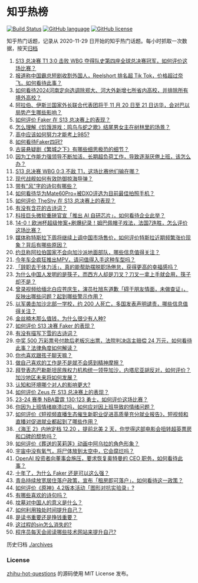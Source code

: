 # 知乎热榜
[![Build Status](https://github.com/ToWeLong/zhihu-hot-questions/workflows/CI/badge.svg)](https://github.com/ToWeLong/zhihu-hot-questions/actions)
[![GitHub language](https://img.shields.io/badge/language-golang-orange.svg)](https://golang.org/)
[![GitHub license](https://img.shields.io/github/license/ToWeLong/zhihu-hot-questions)](https://github.com/ToWeLong/zhihu-hot-questions/blob/main/LICENSE)

知乎热门话题，记录从 2020-11-29 日开始的知乎热门话题。每小时抓取一次数据，按天[归档](./archives)

<!-- BEGIN -->

1. [S13 总决赛 T1 3:0 击败 WBG 夺得队史第四座全球总决赛冠军，如何评价这场比赛？](https://www.zhihu.com/question/630835967)
1. [报道称中国霸总短剧收割外国人，Reelshort 排名超 Tik Tok，价格超过奈飞，如何看待此事？](https://www.zhihu.com/question/630551855)
1. [如何看待2024河南定向选调除郑大、河大外新增七所省内高校，并排除所有境外高校？](https://www.zhihu.com/question/630658300)
1. [阿拉伯、伊斯兰国家外长联合代表团将于 11 月 20 日至 21 日访华，会对巴以局势产生哪些影响？](https://www.zhihu.com/question/630844175)
1. [如何评价 Faker 在 S13 总决赛上的表现？](https://www.zhihu.com/question/630838491)
1. [怎么理解《饥饿游戏：鸣鸟与蛇之歌》结尾男女主在树林里的场景？](https://www.zhihu.com/question/630667880)
1. [高中应该如何努力才能考上985?](https://www.zhihu.com/question/630345554)
1. [如何看待Faker四冠?](https://www.zhihu.com/question/630842690)
1. [古装悬疑剧《繁城之下》有哪些细思极恐的细节？](https://www.zhihu.com/question/625977674)
1. [因为工作能力强领导不断加活，长期超负荷工作，导致逐渐厌倦上班，该怎么办？](https://www.zhihu.com/question/630020783)
1. [S13 总决赛 WBG 0:3 不敌 T1，这场比赛他们输在哪？](https://www.zhihu.com/question/630839228)
1. [现代战舰如何有效防御掠海导弹？](https://www.zhihu.com/question/374792879)
1. [带有"风"字的诗句有哪些？](https://www.zhihu.com/question/630816765)
1. [如何看待华为Mate60Pro+被DXO评选为目前最佳拍照手机？](https://www.zhihu.com/question/630549220)
1. [如何评价 TheShy 在 S13 总决赛上的表现？](https://www.zhihu.com/question/630838213)
1. [有没有含花的古诗词？](https://www.zhihu.com/question/630844363)
1. [科技巨头微软重磅官宣「推出 AI 自研芯片」，如何看待企业此举？](https://www.zhihu.com/question/630388027)
1. [14-0！欧洲杯超级惨案+刷爆纪录！姆巴佩帽子戏法，法国7连胜，怎么评价这场比赛？](https://www.zhihu.com/question/630812431)
1. [媒体称特斯拉下周将继续上调中国市场售价，如何评价特斯拉近期频繁涨价现象？背后有哪些原因？](https://www.zhihu.com/question/630550841)
1. [约旦称阿拉伯国家不会向加沙派地面部队，哪些信息值得关注？](https://www.zhihu.com/question/630839484)
1. [今年车企疯狂推出MPV，请问值得入手这种车型吗？](https://www.zhihu.com/question/630581822)
1. [「辞职去干体力活」，真的能帮助摆脱职场倦怠，获得更高的幸福感吗？](https://www.zhihu.com/question/630020801)
1. [为什么中国人发明的是筷子，而西方人却是刀叉？刀叉一拿上手就会用，筷子却不是？](https://www.zhihu.com/question/41410899)
1. [曾录视频给缅北白应苍庆生，演员杜旭东道歉「碍于朋友情面，未做查证」，反映出哪些问题？起到哪些警示作用？](https://www.zhihu.com/question/630654128)
1. [以军袭击加沙北部一学校，约 200 人死亡，多国发表声明谴责，哪些信息值得关注？](https://www.zhihu.com/question/630816646)
1. [金丝楠木那么值钱，为什么很少有人种?](https://www.zhihu.com/question/531322979)
1. [如何评价 S13 决赛 Faker 的表现？](https://www.zhihu.com/question/630839689)
1. [有没有描写下雪的古诗词？](https://www.zhihu.com/question/630841954)
1. [中奖 500 万彩票号付款后老板忘出票，法院判决店主赔偿 24 万元，如何看待此事？法律角度如何解读？](https://www.zhihu.com/question/630761664)
1. [你也喜欢跟孩子聊天嘛？](https://www.zhihu.com/question/608260570)
1. [做自己喜欢的工作是不是就不会感到精神摩擦？](https://www.zhihu.com/question/630274500)
1. [拜登表态巴勒斯坦民族权力机构统一领导加沙，内塔尼亚胡反对，如何评价？加沙地区未来将如何发展？](https://www.zhihu.com/question/630820278)
1. [认知和环境哪个对人的影响更大?](https://www.zhihu.com/question/623427008)
1. [如何评价 Zeus 在 S13 总决赛上的表现？](https://www.zhihu.com/question/630838446)
1. [23-24 赛季 NBA雷霆 130:123 勇士，如何评价这场比赛？](https://www.zhihu.com/question/630812320)
1. [你因为上班情绪崩溃过吗，如何应对因上班导致的情绪问题？](https://www.zhihu.com/question/630020719)
1. [如何评价《短视频直播生态催生新职业促进高质量充分就业报告》，短视频和直播对促进就业都起到了哪些作用？](https://www.zhihu.com/question/630787983)
1. [《海王 2》内地定档 12.20 ，提前北美 2 天，你觉得这部电影会扭转超英票房和口碑的颓势吗？](https://www.zhihu.com/question/629707774)
1. [如何评价《葬送的芙莉莲》动画中阿乌拉的角色形象？](https://www.zhihu.com/question/630049925)
1. [宇宙中没有氧气，将尸体放到太空中，它会腐烂吗？](https://www.zhihu.com/question/627364448)
1. [OpenAI 投资者向董事会施压，要求恢复奥特曼的 CEO 职务，如何看待此事？](https://www.zhihu.com/question/630815379)
1. [十年了，为什么 Faker 还是可以这么强？](https://www.zhihu.com/question/629944181)
1. [青岛持续放宽居住落户政策，宣布「租房即可落户」，如何看待这一政策？](https://www.zhihu.com/question/630816689)
1. [如何评价《原神》4.2版本活动「图形对抗实验录」?](https://www.zhihu.com/question/630790586)
1. [有哪些喜欢的诗句吗？](https://www.zhihu.com/question/630792431)
1. [坟墓对中国人的意义是什么？](https://www.zhihu.com/question/352323137)
1. [如何利用独处时间提升自己？](https://www.zhihu.com/question/630382761)
1. [是读书重要还是挣钱重要？](https://www.zhihu.com/question/630687961)
1. [这过程的sin怎么消失的?](https://www.zhihu.com/question/629343955)
1. [程序员每天会阅读哪些技术网站来提升自己?](https://www.zhihu.com/question/629894384)

<!-- END -->

历史归档 [./archives](./archives)


### License
[zhihu-hot-questions](https://github.com/towelong/zhihu-hot-questions) 的源码使用 MIT License 发布。